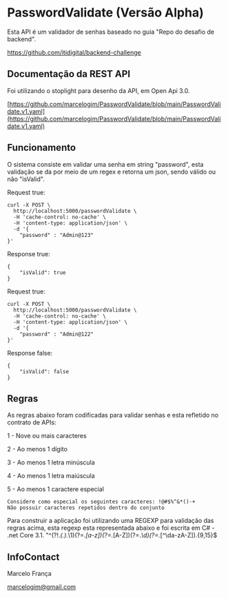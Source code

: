 # PasswordValidate (Versão Alpha)
Esta API é um validador de senhas baseado no guia "Repo do desafio de backend".

https://github.com/itidigital/backend-challenge

## Documentação da REST API

Foi utilizando o stoplight para desenho da API, em Open Api 3.0.

[https://github.com/marcelogim/PasswordValidate/blob/main/PasswordValidate.v1.yaml](https://github.com/marcelogim/PasswordValidate/blob/main/PasswordValidate.v1.yaml)

## Funcionamento

O sistema consiste em validar uma senha em string "password", esta validação se da por meio de um regex e retorna um json, sendo válido ou não "isValid".

Request true:

```
curl -X POST \
  http://localhost:5000/passwordValidate \
  -H 'cache-control: no-cache' \
  -H 'content-type: application/json' \
  -d '{
	"password" : "Admin@123"
}'
```

Response true:

```
{
    "isValid": true
}
```

Request true:

```
curl -X POST \
  http://localhost:5000/passwordValidate \
  -H 'cache-control: no-cache' \
  -H 'content-type: application/json' \
  -d '{
	"password" : "Admin@122"
}'
```

Response false:

```
{
    "isValid": false
}
```
## Regras

As regras abaixo foram codificadas para validar senhas e esta refletido no contrato de APIs:

1 - Nove ou mais caracteres

2 - Ao menos 1 dígito

3 - Ao menos 1 letra minúscula

4 - Ao menos 1 letra maiúscula

5 - Ao menos 1 caractere especial

    Considere como especial os seguintes caracteres: !@#$%^&*()-+
    Não possuir caracteres repetidos dentro do conjunto
    
 Para construir a aplicação foi utilizando uma REGEXP para validação das regras acima, esta regexp esta representada abaixo e foi escrita em C# - .net Core 3.1.
 "^(?!.*(.).*\1)(?=.*[a-z])(?=.*[A-Z])(?=.*\d)(?=.*[^\da-zA-Z]).{9,15}$ 

## InfoContact
Marcelo França

marcelogim@gmail.com

